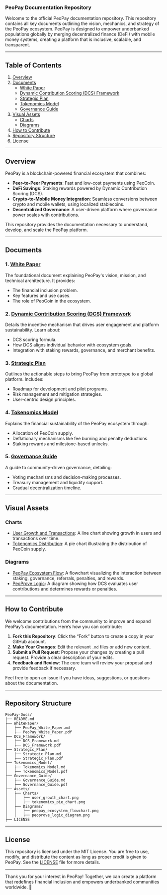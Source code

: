 ### **PeoPay Documentation Repository**

Welcome to the official PeoPay documentation repository. This repository contains all key documents outlining the vision, mechanics, and strategy of the PeoPay ecosystem. PeoPay is designed to empower underbanked populations globally by merging decentralized finance (DeFi) with mobile money systems, creating a platform that is inclusive, scalable, and transparent.

---

## **Table of Contents**
1. [Overview](#overview)
2. [Documents](#documents)
   - [White Paper](./WhitePaper/PeoPay_White_Paper.md)
   - [Dynamic Contribution Scoring (DCS) Framework](./DCS_Framework/DCS_Framework.md)
   - [Strategic Plan](./Strategic_Plan/Strategic_Plan.md)
   - [Tokenomics Model](./Tokenomics_Model/Tokenomics_Model.md)
   - [Governance Guide](./Governance_Guide/Governance_Guide.md)
3. [Visual Assets](#visual-assets)
   - [Charts](#charts)
   - [Diagrams](#diagrams)
4. [How to Contribute](#how-to-contribute)
5. [Repository Structure](#repository-structure)
6. [License](#license)

---

## **Overview**
PeoPay is a blockchain-powered financial ecosystem that combines:
- **Peer-to-Peer Payments**: Fast and low-cost payments using PeoCoin.
- **DeFi Savings**: Staking rewards powered by Dynamic Contribution Scoring (DCS).
- **Crypto-to-Mobile Money Integration**: Seamless conversions between crypto and mobile wallets, using localized stablecoins.
- **Decentralized Governance**: A user-driven platform where governance power scales with contributions.

This repository provides the documentation necessary to understand, develop, and scale the PeoPay platform.

---

## **Documents**

### **1. [White Paper](./WhitePaper/PeoPay_White_Paper.md)**
The foundational document explaining PeoPay's vision, mission, and technical architecture. It provides:
- The financial inclusion problem.
- Key features and use cases.
- The role of PeoCoin in the ecosystem.

### **2. [Dynamic Contribution Scoring (DCS) Framework](./DCS_Framework/DCS_Framework.md)**
Details the incentive mechanism that drives user engagement and platform sustainability. Learn about:
- DCS scoring formula.
- How DCS aligns individual behavior with ecosystem goals.
- Integration with staking rewards, governance, and merchant benefits.

### **3. [Strategic Plan](./Strategic_Plan/Strategic_Plan.md)**
Outlines the actionable steps to bring PeoPay from prototype to a global platform. Includes:
- Roadmap for development and pilot programs.
- Risk management and mitigation strategies.
- User-centric design principles.

### **4. [Tokenomics Model](./Tokenomics_Model/Tokenomics_Model.md)**
Explains the financial sustainability of the PeoPay ecosystem through:
- Allocation of PeoCoin supply.
- Deflationary mechanisms like fee burning and penalty deductions.
- Staking rewards and milestone-based unlocks.

### **5. [Governance Guide](./Governance_Guide/Governance_Guide.md)**
A guide to community-driven governance, detailing:
- Voting mechanisms and decision-making processes.
- Treasury management and liquidity support.
- Gradual decentralization timeline.

---

## **Visual Assets**

### **Charts**
- [User Growth and Transactions](./Assets/Charts/user_growth_chart.png): A line chart showing growth in users and transactions over time.
- [Tokenomics Distribution](./Assets/Charts/tokenomics_pie_chart.png): A pie chart illustrating the distribution of PeoCoin supply.

### **Diagrams**
- [PeoPay Ecosystem Flow](./Assets/Diagrams/peopay_ecosystem_flowchart.png): A flowchart visualizing the interaction between staking, governance, referrals, penalties, and rewards.
- [PeoProve Logic](./Assets/Diagrams/peoprove_logic_diagram.png): A diagram showing how DCS evaluates user contributions and determines rewards or penalties.

---

## **How to Contribute**

We welcome contributions from the community to improve and expand PeoPay’s documentation. Here’s how you can contribute:

1. **Fork this Repository**: Click the “Fork” button to create a copy in your GitHub account.
2. **Make Your Changes**: Edit the relevant `.md` files or add new content.
3. **Submit a Pull Request**: Propose your changes by creating a pull request. Provide a clear description of your edits.
4. **Feedback and Review**: The core team will review your proposal and provide feedback if necessary.

Feel free to open an issue if you have ideas, suggestions, or questions about the documentation.

---

## **Repository Structure**

```plaintext
PeoPay-Docs/
├── README.md
├── WhitePaper/
│   ├── PeoPay_White_Paper.md
│   ├── PeoPay_White_Paper.pdf
├── DCS_Framework/
│   ├── DCS_Framework.md
│   ├── DCS_Framework.pdf
├── Strategic_Plan/
│   ├── Strategic_Plan.md
│   ├── Strategic_Plan.pdf
├── Tokenomics_Model/
│   ├── Tokenomics_Model.md
│   ├── Tokenomics_Model.pdf
├── Governance_Guide/
│   ├── Governance_Guide.md
│   ├── Governance_Guide.pdf
├── Assets/
│   ├── Charts/
│   │   ├── user_growth_chart.png
│   │   ├── tokenomics_pie_chart.png
│   ├── Diagrams/
│   │   ├── peopay_ecosystem_flowchart.png
│   │   ├── peoprove_logic_diagram.png
├── LICENSE
```

---

## **License**

This repository is licensed under the MIT License. You are free to use, modify, and distribute the content as long as proper credit is given to PeoPay. See the [LICENSE](./LICENSE) file for more details.

---

Thank you for your interest in PeoPay! Together, we can create a platform that redefines financial inclusion and empowers underbanked communities worldwide. 🚀

